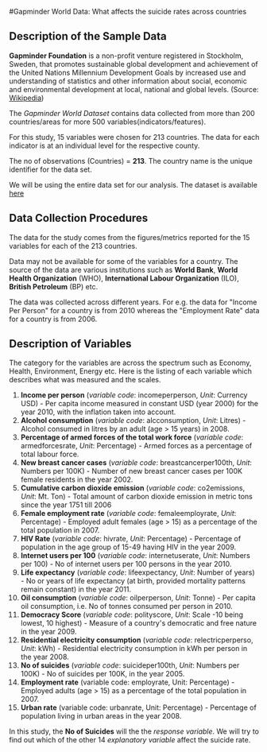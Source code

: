 #Gapminder World Data: What affects the suicide rates across countries

## Description of the Sample Data

**Gapminder Foundation** is a non-profit venture registered in Stockholm, Sweden, that promotes sustainable global development and achievement of the United Nations Millennium Development Goals by increased use and understanding of statistics and other information about social, economic and environmental development at local, national and global levels. (Source: [Wikipedia](https://en.wikipedia.org/wiki/Gapminder_Foundation))

The _Gapminder World Dataset_ contains data collected from more than 200 countries/areas for more 500 variables(indicators/features).

For this study, 15 variables were chosen for 213 countries. The data for each indicator is at an individual level for the respective county.


The no of observations (Countries) = **213**. The country name is the unique identifier for the data set.

We will be using the entire data set for our analysis. The dataset is available [here](https://d396qusza40orc.cloudfront.net/phoenixassets/data-management-visualization/gapminder.csv)

## Data Collection Procedures

The data for the study comes from the figures/metrics reported for the 15 variables for each of the 213 countries. 

Data may not be available for some of the variables for a country. The source of the data are various institutions such as **World Bank**, **World Health Organization** (WHO), **International Labour Organization** (ILO), **British Petroleum** (BP) etc.

The data was collected across different years. For e.g. the data for "Income Per Person" for a country is from 2010 whereas the "Employment Rate" data for a country is from 2006.

## Description of Variables

The category for the variables are across the spectrum such as Economy, Health, Environment, Energy etc. Here is the listing of each variable which describes
what was measured and the scales.

1.  **Income per person** (*variable code*: incomeperperson, *Unit*: Currency USD) - Per capita income measured in constant USD (year 2000) for the year 2010, with the inflation taken into account.
2.  **Alcohol consumption** (*variable code*: alcconsumption, *Unit*: Litres) - Alcohol consumed in litres by an adult (age > 15 years) in 2008.
3.  **Percentage of armed forces of the total work force** (*variable code*: armedforcesrate, *Unit*: Percentage) - Armed forces as a percentage of total labour force.
4.  **New breast cancer cases** (*variable code*: breastcancerper100th, *Unit*: Numbers per 100K) - Number of new breast cancer cases per 100K female residents in the year 2002.
5.  **Cumulative carbon dioxide emission** (*variable code*: co2emissions, *Unit*: Mt. Ton) - Total amount of carbon dioxide emission in metric tons since the year 1751 till 2006
6.  **Female employment rate** (*variable code*: femaleemployrate, *Unit*: Percentage) - Employed adult females (age > 15) as a percentage of the total population in 2007.
7.  **HIV Rate** (*variable code*: hivrate, *Unit*: Percentage) - Percentage of population in the age group of 15-49 having HIV in the year 2009.
8.  **Internet users per 100** (*variable code*: internetuserate, *Unit*: Numbers per 100) - No of internet users per 100 persons in the year 2010.
9.  **Life expectancy** (*variable code*: lifeexpectancy, *Unit*: Number of years) - No or years of life expectancy (at birth, provided mortality patterns remain constant) in the year 2011.
10. **Oil consumption** (*variable code*: oilperperson, *Unit*: Tonne) - Per capita oil consumption, i.e. No of tonnes consumed per person in 2010.
11. **Democracy Score** (*variable code*: polityscore, *Unit*: Scale -10 being lowest, 10 highest) - Measure of a country's democratic and free nature in the year 2009.
12. **Residential electricity consumption** (*variable code*: relectricperperso, *Unit*: kWh) - Residential electricity consumption in kWh per person in the year 2008.    
13. **No of suicides** (*variable code*: suicideper100th, *Unit*: Numbers per 100K) - No of suicides per 100K, in the year 2005. 
14. **Employment rate** (variable code: employrate, Unit: Percentage) - Employed adults (age > 15) as a percentage of the total population in 2007.
15. **Urban rate** (variable code: urbanrate, Unit: Percentage) - Percentage of population living in urban areas in the year 2008.

In this study, the **No of Suicides** will the the *response variable*. We will try to find out which of the other 14 *explanatory variable* affect the suicide rate.

